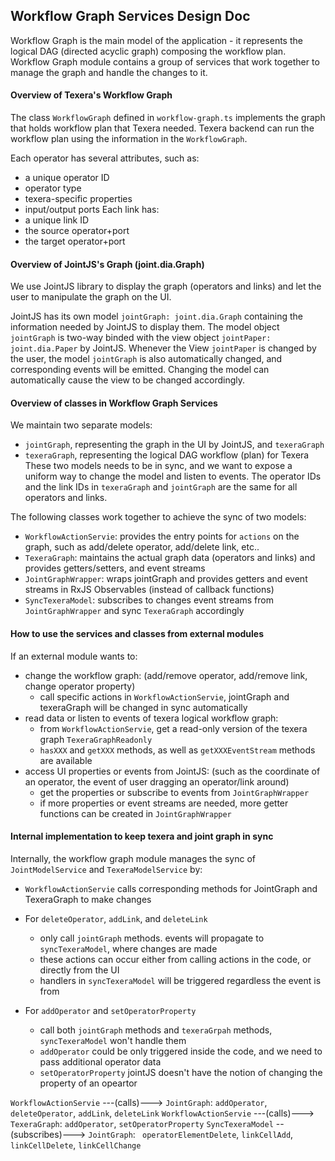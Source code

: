 
## Workflow Graph Services Design Doc
Workflow Graph is the main model of the application - it represents the logical DAG (directed acyclic graph) composing the workflow plan.
Workflow Graph module contains a group of services that work together to manage the graph and handle the changes to it.

#### Overview of Texera's Workflow Graph
The class `WorkflowGraph` defined in `workflow-graph.ts` implements the graph that holds workflow plan that Texera needed.
Texera backend can run the workflow plan using the information in the `WorkflowGraph`.

Each operator has several attributes, such as:
  - a unique operator ID
  - operator type
  - texera-specific properties
  - input/output ports
Each link has:
  - a unique link ID
  - the source operator+port
  - the target operator+port

#### Overview of JointJS's Graph (joint.dia.Graph)
We use JointJS library to display the graph (operators and links) and let the user to manipulate the graph on the UI.

JointJS has its own model `jointGraph: joint.dia.Graph` containing the information needed by JointJS to display them.
The model object `jointGraph` is two-way binded with the view object `jointPaper: joint.dia.Paper` by JointJS.
Whenever the View `jointPaper` is changed by the user, the model `jointGraph` is also automatically changed, 
  and corresponding events will be emitted. Changing the model can automatically cause the view to be changed accordingly.

#### Overview of classes in Workflow Graph Services
We maintain two separate models: 
  - `jointGraph`, representing the graph in the UI by JointJS, and `texeraGraph`
  - `texeraGraph`, representing the logical DAG workflow (plan) for Texera
These two models needs to be in sync, and we want to expose a uniform way to change the model and listen to events.
The operator IDs and the link IDs in `texeraGraph` and `jointGraph` are the same for all operators and links.

The following classes work together to achieve the sync of two models:
  - `WorkflowActionServie`: provides the entry points for `actions` on the graph, such as add/delete operator, add/delete link, etc..
  - `TexeraGraph`: maintains the actual graph data (operators and links) and provides getters/setters, and event streams
  - `JointGraphWrapper`: wraps jointGraph and provides getters and event streams in RxJS Observables (instead of callback functions)
  - `SyncTexeraModel`: subscribes to changes event streams from `JointGraphWrapper` and sync `TexeraGraph` accordingly

#### How to use the services and classes from external modules
If an external module wants to:
  - change the workflow graph: (add/remove operator, add/remove link, change operator property)
    - call specific actions in `WorkflowActionServie`, jointGraph and texeraGraph will be changed in sync automatically
  - read data or listen to events of texera logical workflow graph:
    - from `WorkflowActionServie`, get a read-only version of the texera graph `TexeraGraphReadonly` 
    - `hasXXX` and `getXXX` methods, as well as `getXXXEventStream` methods are available
  - access UI properties or events from JointJS: (such as the coordinate of an operator, the event of user dragging an operator/link around)
    - get the properties or subscribe to events from `JointGraphWrapper`
    - if more properties or event streams are needed, more getter functions can be created in `JointGraphWrapper`


#### Internal implementation to keep texera and joint graph in sync 
Internally, the workflow graph module manages the sync of `JointModelService` and `TexeraModelService` by:
  - `WorkflowActionServie` calls corresponding methods for JointGraph and TexeraGraph to make changes
  
  - For `deleteOperator`, `addLink`, and `deleteLink`
    - only call `jointGraph` methods. events will propagate to `syncTexeraModel`, where changes are made
    - these actions can occur either from calling actions in the code, or directly from the UI
    - handlers in `syncTexeraModel` will be triggered regardless the event is from

  - For  `addOperator` and `setOperatorProperty`
    - call both `jointGraph` methods and `texeraGrpah` methods, `syncTexeraModel` won't handle them
    - `addOperator` could be only triggered inside the code, and we need to pass additional operator data
    - `setOperatorProperty` jointJS doesn't have the notion of changing the property of an opeartor

`WorkflowActionServie` ---(calls)--->  `JointGraph`:  `addOperator`, `deleteOperator`, `addLink`, `deleteLink`
`WorkflowActionServie` ---(calls)---> `TexeraGraph`: `addOperator`, `setOperatorProperty`
`SyncTexeraModel`  --(subscribes)--->  `JointGraph`: ` operatorElementDelete`, `linkCellAdd`, `linkCellDelete`, `linkCellChange`
